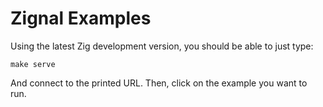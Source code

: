 # Zignal Examples

Using the latest Zig development version, you should be able to just type:

```console
make serve
```

And connect to the printed URL. Then, click on the example you want to run.
